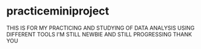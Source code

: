 # practiceminiproject

THIS IS FOR MY PRACTICING AND STUDYING OF DATA ANALYSIS USING DIFFERENT TOOLS
I'M STILL NEWBIE AND STILL PROGRESSING
THANK YOU
